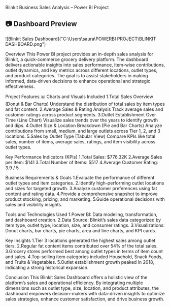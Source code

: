Blinkit Business Sales Analysis – Power BI Project

## 📷 Dashboard Preview

![Blinkit Sales Dashboard]("C:\Users\saura\POWERBI PROJECT\BLINKIT DASHBOARD.png")


Overview
This Power BI project provides an in-depth sales analysis for Blinkit, a quick-commerce grocery delivery platform. The dashboard delivers actionable insights into sales performance, item-wise contributions, outlet dynamics, and key metrics across different locations, outlet types, and product categories. The goal is to assist stakeholders in making informed, data-driven decisions to enhance operational and strategic effectiveness.


Project Features
📊 Charts and Visuals Included
1.Total Sales Overview (Donut & Bar Charts)
  Understand the distribution of total sales by item types and fat content.
2.Average Sales & Rating Analysis
  Track average sales and customer ratings across product segments.
3.Outlet Establishment Over Time (Line Chart)
  Visualize sales trends over the years to identify growth and dips.
4.Outlet Size & Location Breakdown (Pie and Bar Charts)
  Analyze contributions from small, medium, and large outlets across Tier 1, 2, and 3 locations.
5.Sales by Outlet Type (Tabular View)
  Compare KPIs like total sales, number of items, average sales, ratings, and item visibility across outlet types.


  Key Performance Indicators (KPIs)
1.Total Sales: $776.32K
2.Average Sales per Item: $141
3.Total Number of Items: 5517
4.Average Customer Rating: 3.9 / 5


Business Requirements & Goals
1.Evaluate the performance of different outlet types and item categories.
2.Identify high-performing outlet locations and sizes for targeted growth.
3.Analyze customer preferences using fat content and rating data.
4.Provide a comprehensive snapshot to improve product stocking, pricing, and marketing.
5.Guide operational decisions with sales and visibility insights.


Tools and Technologies Used
1.Power BI: Data modeling, transformation, and dashboard creation.
2.Data Source: Blinkit’s sales data categorized by item type, outlet type, location, size, and consumer ratings.
3.Visualizations: Donut charts, bar charts, pie charts, area and line charts, and KPI cards.


Key Insights
1.Tier 3 locations generated the highest sales among outlet tiers.
2.Regular fat content items contributed over 54% of the total sales.
3.Grocery stores performed best among outlet types in terms of item count and sales.
4.Top-selling item categories included Household, Snack Foods, and Fruits & Vegetables.
5.Outlet establishment growth peaked in 2018, indicating a strong historical expansion.


Conclusion
This Blinkit Sales Dashboard offers a holistic view of the platform’s sales and operational efficiency. By integrating multiple dimensions such as outlet type, size, location, and product attributes, the dashboard empowers decision-makers with data-driven insights to optimize sales strategies, enhance customer satisfaction, and drive business growth.









